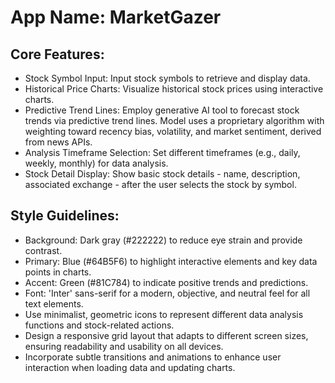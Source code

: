 # **App Name**: MarketGazer

## Core Features:

- Stock Symbol Input: Input stock symbols to retrieve and display data.
- Historical Price Charts: Visualize historical stock prices using interactive charts.
- Predictive Trend Lines: Employ generative AI tool to forecast stock trends via predictive trend lines. Model uses a proprietary algorithm with weighting toward recency bias, volatility, and market sentiment, derived from news APIs.
- Analysis Timeframe Selection: Set different timeframes (e.g., daily, weekly, monthly) for data analysis.
- Stock Detail Display: Show basic stock details - name, description, associated exchange - after the user selects the stock by symbol.

## Style Guidelines:

- Background: Dark gray (#222222) to reduce eye strain and provide contrast.
- Primary: Blue (#64B5F6) to highlight interactive elements and key data points in charts. 
- Accent: Green (#81C784) to indicate positive trends and predictions. 
- Font: 'Inter' sans-serif for a modern, objective, and neutral feel for all text elements. 
- Use minimalist, geometric icons to represent different data analysis functions and stock-related actions.
- Design a responsive grid layout that adapts to different screen sizes, ensuring readability and usability on all devices.
- Incorporate subtle transitions and animations to enhance user interaction when loading data and updating charts.